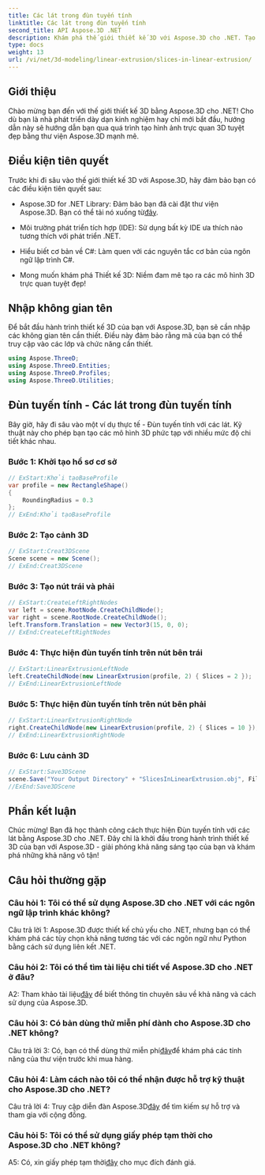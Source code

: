 ```yaml
---
title: Các lát trong đùn tuyến tính
linktitle: Các lát trong đùn tuyến tính
second_title: API Aspose.3D .NET
description: Khám phá thế giới thiết kế 3D với Aspose.3D cho .NET. Tạo các mô hình tuyệt đẹp bằng cách sử dụng hướng dẫn ép đùn tuyến tính của chúng tôi.
type: docs
weight: 13
url: /vi/net/3d-modeling/linear-extrusion/slices-in-linear-extrusion/
---
```

## Giới thiệu

Chào mừng bạn đến với thế giới thiết kế 3D bằng Aspose.3D cho .NET! Cho dù bạn là nhà phát triển dày dạn kinh nghiệm hay chỉ mới bắt đầu, hướng dẫn này sẽ hướng dẫn bạn qua quá trình tạo hình ảnh trực quan 3D tuyệt đẹp bằng thư viện Aspose.3D mạnh mẽ.

## Điều kiện tiên quyết

Trước khi đi sâu vào thế giới thiết kế 3D với Aspose.3D, hãy đảm bảo bạn có các điều kiện tiên quyết sau:

-  Aspose.3D for .NET Library: Đảm bảo bạn đã cài đặt thư viện Aspose.3D. Bạn có thể tải nó xuống từ[đây](https://releases.aspose.com/3d/net/).

- Môi trường phát triển tích hợp (IDE): Sử dụng bất kỳ IDE ưa thích nào tương thích với phát triển .NET.

- Hiểu biết cơ bản về C#: Làm quen với các nguyên tắc cơ bản của ngôn ngữ lập trình C#.

- Mong muốn khám phá Thiết kế 3D: Niềm đam mê tạo ra các mô hình 3D trực quan tuyệt đẹp!

## Nhập không gian tên

Để bắt đầu hành trình thiết kế 3D của bạn với Aspose.3D, bạn sẽ cần nhập các không gian tên cần thiết. Điều này đảm bảo rằng mã của bạn có thể truy cập vào các lớp và chức năng cần thiết.

```csharp
using Aspose.ThreeD;
using Aspose.ThreeD.Entities;
using Aspose.ThreeD.Profiles;
using Aspose.ThreeD.Utilities;
```

## Đùn tuyến tính - Các lát trong đùn tuyến tính

Bây giờ, hãy đi sâu vào một ví dụ thực tế - Đùn tuyến tính với các lát. Kỹ thuật này cho phép bạn tạo các mô hình 3D phức tạp với nhiều mức độ chi tiết khác nhau.

### Bước 1: Khởi tạo hồ sơ cơ sở

```csharp
// ExStart:Khởi tạoBaseProfile
var profile = new RectangleShape()
{
    RoundingRadius = 0.3
};
// ExEnd:Khởi tạoBaseProfile
```

### Bước 2: Tạo cảnh 3D

```csharp
// ExStart:Creat3DScene
Scene scene = new Scene();
// ExEnd:Creat3DScene
```

### Bước 3: Tạo nút trái và phải

```csharp
// ExStart:CreateLeftRightNodes
var left = scene.RootNode.CreateChildNode();
var right = scene.RootNode.CreateChildNode();
left.Transform.Translation = new Vector3(15, 0, 0);
// ExEnd:CreateLeftRightNodes
```

### Bước 4: Thực hiện đùn tuyến tính trên nút bên trái

```csharp
// ExStart:LinearExtrusionLeftNode
left.CreateChildNode(new LinearExtrusion(profile, 2) { Slices = 2 });
// ExEnd:LinearExtrusionLeftNode
```

### Bước 5: Thực hiện đùn tuyến tính trên nút bên phải

```csharp
// ExStart:LinearExtrusionRightNode
right.CreateChildNode(new LinearExtrusion(profile, 2) { Slices = 10 });
// ExEnd:LinearExtrusionRightNode
```

### Bước 6: Lưu cảnh 3D

```csharp
// ExStart:Save3DScene
scene.Save("Your Output Directory" + "SlicesInLinearExtrusion.obj", FileFormat.WavefrontOBJ);
//ExEnd:Save3DScene
```

## Phần kết luận

Chúc mừng! Bạn đã học thành công cách thực hiện Đùn tuyến tính với các lát bằng Aspose.3D cho .NET. Đây chỉ là khởi đầu trong hành trình thiết kế 3D của bạn với Aspose.3D - giải phóng khả năng sáng tạo của bạn và khám phá những khả năng vô tận!

## Câu hỏi thường gặp

### Câu hỏi 1: Tôi có thể sử dụng Aspose.3D cho .NET với các ngôn ngữ lập trình khác không?

Câu trả lời 1: Aspose.3D được thiết kế chủ yếu cho .NET, nhưng bạn có thể khám phá các tùy chọn khả năng tương tác với các ngôn ngữ như Python bằng cách sử dụng liên kết .NET.

### Câu hỏi 2: Tôi có thể tìm tài liệu chi tiết về Aspose.3D cho .NET ở đâu?

 A2: Tham khảo tài liệu[đây](https://reference.aspose.com/3d/net/) để biết thông tin chuyên sâu về khả năng và cách sử dụng của Aspose.3D.

### Câu hỏi 3: Có bản dùng thử miễn phí dành cho Aspose.3D cho .NET không?

 Câu trả lời 3: Có, bạn có thể dùng thử miễn phí[đây](https://releases.aspose.com/)để khám phá các tính năng của thư viện trước khi mua hàng.

### Câu hỏi 4: Làm cách nào tôi có thể nhận được hỗ trợ kỹ thuật cho Aspose.3D cho .NET?

 Câu trả lời 4: Truy cập diễn đàn Aspose.3D[đây](https://forum.aspose.com/c/3d/18) để tìm kiếm sự hỗ trợ và tham gia với cộng đồng.

### Câu hỏi 5: Tôi có thể sử dụng giấy phép tạm thời cho Aspose.3D cho .NET không?

 A5: Có, xin giấy phép tạm thời[đây](https://purchase.aspose.com/temporary-license/) cho mục đích đánh giá.